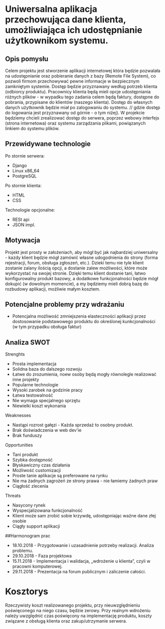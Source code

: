 # Uniwersalna aplikacja przechowująca dane klienta, umożliwiająca ich udostępnianie użytkownikom systemu.

## Opis pomysłu

Celem projektu jest stworzenie aplikacji internetowej która będzie pozwalała na udostępnianie oraz pobieranie danych z bazy (Remote File System), co pozwoli firmom przechowywać pewne informacje w bezpiecznym zamkniętym systemie.
Dostęp będzie przyznawany według potrzeb klienta (odbiorcy produktu). Pracownicy klienta będą mieli opcje udostępniania różnych plików - w wypadku tego zadania celem będą faktury, dostępne do pobrania, przypisane do klientów (naszego klienta). Dostęp do własnych danych użytkownik będzie miał po zalogowaniu do systemu. // gdzie dostęp do logowania jest przyznawany od górnie - o tym niżej).
W projekcie będziemy chcieli zrealizować dostęp do serwera, poprzez webowy interfejs (strona internetowa) oraz systemu zarządzania plikami, powiązanych linkiem do systemu plików.

## Przewidywane technologie

Po stornie serwera:
- Django 
- Linux x86_64
- PostgreSQL

Po stornie klienta:
- HTML
- CSS 

Technologie opcjonalne:
- RESt api
- JSON impl.

## Motywacja

Projekt jest prosty w założeniach, aby mógł być jak najbardziej uniwersalny - kazdy klient będzie mógł zamówić własne udogodnienia do strony (forma rejestracji, forum, obsługa zgłoszeń, etc.). Dzieki temu nie tyle klient zostanie zalany ilością opcji, a dostanie zalew możliwości, które może wykorzystać na swojej stronie.
Dzięki temu klient dostanie tani, łatwo konfigurowalny produkt bazowy, a dodatkowe funkcjonalności będzie mógł dokupić (w dowolnym momencie), a my będziemy mieli dobrą bazę do rozbudowy aplikacji, możliwie małym kosztem.

## Potencjalne problemy przy wdrażaniu

- Potencjalna możliwość zmniejszenia elasteczności aplikacji przez dostosowanie podstawowego produktu do określonej kunkcjonalności (w tym przypadku obsługa faktur)

## Analiza SWOT

Strenghts
- Prosta implementacja
- Solidna baza do dalszego rozwoju
- Łatwe do zrozumienia, noew osoby będą mogły równolegle realizować inne projekty
- Popularne technologie
- Wysoki zarobek na godzinie pracy
- Łatwa testowalność
- Nie wymaga specjalnego sprzętu
- Niewielki koszt wykonania

Weaknesses

- Nastąpi rozrost gałęzi - Każda sprzedaż to osobny produkt.
- Brak doświadczenia w web dev'ie
- Brak funduszy

Opportunities

- Tani produkt
- Szybka dostępność
- Błyskawiczny czas działania
- Możliwość customizacji
- Proste tanie aplikacje są preferowane na rynku
- Nie ma żadnych zagrożeń ze strony prawa - nie łamiemy żadnych praw
- Ciągłość zlecenia

Threats

- Nasycony rynek
- Wyspecjalizowana funkcjonalność
- Klient może sam zrobić sobie krzywdę, udostępniając ważne dane złej osobie
- Ciągły support aplikacji

##Harmonogram prac
- 18.10.2018 - Przygotowanie i uzasadnienie potrzeby realizacji. Analiza problemu.
- 29.10.2018 - Faza projektowa
- 15.11.2018 - Implementacja i walidacja, „wdrożenie u klienta”, czyli w pracowni komputerowej.
- 29.11.2018 - Prezentacja na forum publicznym i zaliczenie całości.

# Kosztorys

Rzeczywisty koszt realizowanego projektu, przy nieuwzględnieniu poświęconego na niego czasu, będzie zerowy. Przy realnym wdrożeniu należy uwzględnić czas poświęcony na implementację produktu, koszty związane z obsługą klienta oraz zakup/utrzymanie serwera. 

